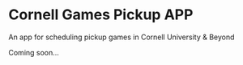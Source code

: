 # Cornell Games Pickup APP

An app for scheduling pickup games in Cornell University & Beyond

Coming soon...


